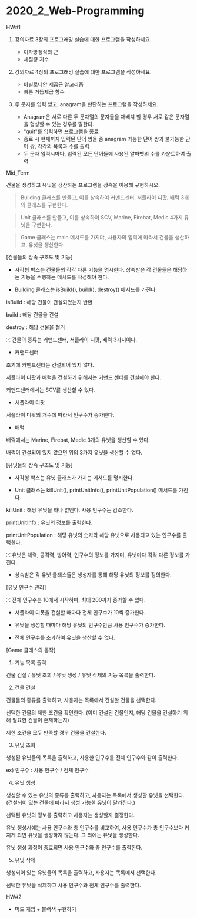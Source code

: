 # 2020_2_Web-Programming

HW#1 
1) 강의자료 3장의 프로그래밍 실습에 대한 프로그램을 작성하세요.
    - 이차방정식의 근
    - 체질량 지수

2) 강의자료 4장의 프로그래밍 실습에 대한 프로그램을 작성하세요.
    - 바빌로니안 제곱근 알고리즘
    - 빠른 거듭제곱 함수
  
3) 두 문자를 입력 받고, anagram을 판단하는 프로그램을 작성하세요.
    - Anagram은 서로 다른 두 문자열의 문자들을 재배치 할 경우 서로 같은 문자열을 형성할 수 있는 경우를 말한다.
    - "quit"를 입력하면 프로그램을 종료
    - 종료 시 현재까지 입력된 단어 쌍들 중 anagram 가능한 단어 쌍과 불가능한 단어 쌍, 각각의 목록과 수를 출력
    - 두 문자 입력시마다, 입력된 모든 단어들에 사용된 알파벳의 수를 카운트하여 출력

Mid_Term

건물을 생성하고 유닛을 생산하는 프로그램을 상속을 이용해 구현하시오.

> Building 클래스를 만들고, 이를 상속하여 커맨드센터, 서플라이 디팟, 배럭 3개의 클래스를 구현한다.

> Unit 클래스를 만들고, 이를 상속하여 SCV, Marine, Firebat, Medic 4가지 유닛을 구현한다.

> Game 클래스는 main 메서드를 가지먀, 사용자의 입력에 따라서 건물을 생산하고, 유닛을 생산한다.


[건물들의 상속 구조도 및 기능]
   
- 사각형 박스는 건물들의 각각 다른 기능을 명시한다. 상속받은 각 건물들은 해당하는 기능을 수행하는 메서드를 작성해야 한다.

- Building 클래스는 isBuild(), build(), destroy() 메서드를 가진다.

isBuild : 해당 건물이 건설되었는지 반환

build : 해당 건물을 건설

destroy : 해당 건물을 철거

⁙ 건물의 종류는 커맨드센터, 서플라이 디팟, 배럭 3가지이다.

- 커맨드센터

초기에 커맨드센터는 건설되어 있지 않다.

서플라이 디팟과 배럭을 건설하기 위해서는 커맨드 센터를 건설해야 한다.

커맨드센터에서는 SCV를 생산할 수 있다.

 

- 서플라이 디팟

서플라이 디팟의 개수에 따라서 인구수가 증가한다.

 

- 배럭

배럭에서는 Marine, Firebat, Medic 3개의 유닛을 생산할 수 있다.

배럭이 건설되어 있지 않으면 위의 3가지 유닛을 생산할 수 없다.


[유닛들의 상속 구조도 및 기능]

- 사각형 박스는 유닛 클래스가 가지는 메서드를 명시한다.

- Unit 클래스는 killUnit(), printUnitInfo(), printUnitPopulation() 메서드를 가진다.

killUnit : 해당 유닛을 하나 없앤다. 사용 인구수는 감소한다.

printUnitInfo : 유닛의 정보를 출력한다.

printUnitPopulation : 해당 유닛의 숫자와 해당 유닛으로 사용되고 있는 인구수를 출력한다.

 

⁙ 유닛은 체력, 공격력, 방어력, 인구수의 정보를 가지며, 유닛마다 각각 다른 정보를 가진다.

- 상속받은 각 유닛 클래스들은 생성자를 통해 해당 유닛의 정보를 정의한다.


[유닛 인구수 관리]

⁙ 전체 인구수는 10에서 시작하며, 최대 200까지 증가할 수 있다.

- 서플라이 디폿을 건설할 때마다 전체 인구수가 10씩 증가한다.

- 유닛을 생성할 때마다 해당 유닛의 인구수만큼 사용 인구수가 증가한다.

- 전체 인구수를 초과하여 유닛을 생산할 수 없다.


[Game 클래스의 동작]

 1) 기능 목록 출력

건물 건설 / 유닛 조회 / 유닛 생성 / 유닛 삭제의 기능 목록을 출력한다.

 

2) 건물 건설

건물들의 종류를  출력하고, 사용자는 목록에서 건설할 건물을 선택한다.

선택한 건물의 제한 조건을 확인한다. (이미 건설된 건물인지, 해당 건물을 건설하기 위해 필요한 건물이 존재하는지)

제한 조건을 모두 만족할 경우 건물을 건설한다.

 

3) 유닛 조회

생성된 유닛들의 목록을 출력하고, 사용한 인구수를 전체 인구수와 같이 출력한다.

ex) 인구수 : 사용 인구수 / 전체 인구수

 

4) 유닛 생성

생성할 수 있는 유닛의 종류를 출력하고, 사용자는 목록에서 생성할 유닛을 선택한다. (건설되어 있는 건물에 따라서 생성 가능한 유닛이 달라진다.)

선택된 유닛의 정보를 출력하고 사용자는 생성할지 결정한다.

유닛 생성시에는 사용 인구수와 총 인구수를 비교하여, 사용 인구수가 총 인구수보다 커지게 되면 유닛을 생성하지 않는다. 그 외에는 유닛을 생성한다.

유닛 생성 과정이 종료되면 사용 인구수와 총 인구수를 출력한다.

 

5) 유닛 삭제

생성되어 있는 유닛들의 목록을 출력하고, 사용자는 목록에서 선택한다.

선택한 유닛을 삭제하고 사용 인구수와 전체 인구수를 출력한다.


HW#2

- 머드 게임 + 블랙잭 구현하기


